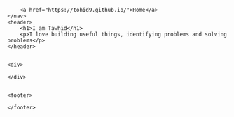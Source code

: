 <html lang="en">

<head>
    <meta charset="UTF-8">
    <meta http-equiv="X-UA-Compatible" content="IE=edge">
    <meta name="viewport" content="width=device-width, initial-scale=1.0">
    <title>Mohammad Tohidul Hasan</title>
</head>

<body>
    <nav>

        <a href="https://tohid9.github.io/">Home</a>
    </nav>
    <header>
        <h1>I am Tawhid</h1>
        <p>I love building useful things, identifying problems and solving problems</p>
    </header>


    <div>

    </div>


    <footer>

    </footer>

</body>

</html>

